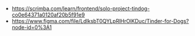 
- https://scrimba.com/learn/frontend/solo-project-tindog-co0e64371a0120af20b5f91e9
- https://www.figma.com/file/LdlksbT0QYLpRlHrOlKDuc/Tinder-for-Dogs?node-id=0%3A1 
